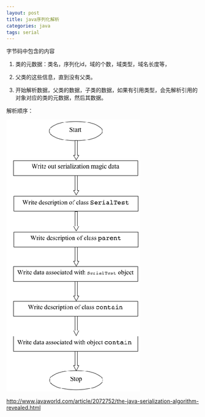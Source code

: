 ```yaml
---
layout: post
title: java序列化解析
categories: java
tags: serial
---
```


字节码中包含的内容

1.  类的元数据：类名，序列化id，域的个数，域类型，域名长度等，

2.  父类的这些信息，直到没有父类。

3.  开始解析数据，父类的数据，子类的数据，如果有引用类型，会先解析引用的对象对应的类的元数据，然后其数据。

解析顺序：

![serial](/images/java/serial.png)

<http://www.javaworld.com/article/2072752/the-java-serialization-algorithm-revealed.html>